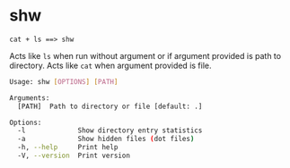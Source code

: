 shw
===

`cat + ls ==> shw`

Acts like `ls` when run without argument or if argument provided is path to directory. Acts like `cat` when argument provided is file.

```sh
Usage: shw [OPTIONS] [PATH]

Arguments:
  [PATH]  Path to directory or file [default: .]

Options:
  -l             Show directory entry statistics
  -a             Show hidden files (dot files)
  -h, --help     Print help
  -V, --version  Print version
```
